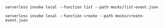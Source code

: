`serverless invoke local --function list --path mocks/list-event.json`

`serverless invoke local --function create --path mocks/create-event.json `
